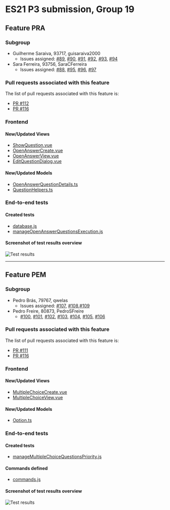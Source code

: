 # ES21 P3 submission, Group 19

## Feature PRA

### Subgroup

 - Guilherme Saraiva, 93717, guisaraiva2000
   + Issues assigned: [#89](https://github.com/tecnico-softeng/es21-g19/issues/89), [#90](https://github.com/tecnico-softeng/es21-g19/issues/90), [#91](https://github.com/tecnico-softeng/es21-g19/issues/91), [#92](https://github.com/tecnico-softeng/es21-g19/issues/92), [#93](https://github.com/tecnico-softeng/es21-g19/issues/93), [#94](https://github.com/tecnico-softeng/es21-g19/issues/94)
 - Sara Ferreira, 93756, SaraCFerreira
   + Issues assigned: [#88](https://github.com/tecnico-softeng/es21-g19/issues/88), [#95](https://github.com/tecnico-softeng/es21-g19/issues/95), [#96](https://github.com/tecnico-softeng/es21-g19/issues/96), [#97](https://github.com/tecnico-softeng/es21-g19/issues/97)

### Pull requests associated with this feature

The list of pull requests associated with this feature is:


 - [PR #112](https://github.com/tecnico-softeng/es21-g19/pull/112)
 - [PR #116](https://github.com/tecnico-softeng/es21-g19/pull/116)



### Frontend

#### New/Updated Views

 - [ShowQuestion.vue](https://github.com/tecnico-softeng/es21-g19/blob/pra/frontend/src/views/teacher/questions/ShowQuestion.vue)
 - [OpenAnswerCreate.vue](https://github.com/tecnico-softeng/es21-g19/blob/pra/frontend/src/components/open-answer/OpenAnswerCreate.vue)
 - [OpenAnswerView.vue](https://github.com/tecnico-softeng/es21-g19/blob/pra/frontend/src/components/open-answer/OpenAnswerView.vue)
 - [EditQuestionDialog.vue](https://github.com/tecnico-softeng/es21-g19/blob/pra/frontend/src/views/teacher/questions/EditQuestionDialog.vue)


#### New/Updated Models

 - [OpenAnswerQuestionDetails.ts](https://github.com/tecnico-softeng/es21-g19/blob/pra/frontend/src/models/management/questions/OpenAnswerQuestionDetails.ts)
 - [QuestionHelpers.ts](https://github.com/tecnico-softeng/es21-g19/blob/pra/frontend/src/services/QuestionHelpers.ts)


### End-to-end tests

#### Created tests

 - [database.js](https://github.com/tecnico-softeng/es21-g19/blob/pra/frontend/tests/e2e/support/database.js)
 - [manageOpenAnswerQuestionsExecution.js](https://github.com/tecnico-softeng/es21-g19/blob/pra/frontend/tests/e2e/specs/teacher/manageOpenAnswerQuestionsExecution.js)


#### Screenshot of test results overview

![Test results](https://cdn.discordapp.com/attachments/817081421336150050/835531036800057374/unknown.png)


---

## Feature PEM

### Subgroup

- Pedro Brás, 79767, qwelas
   + Issues assigned: [#107](https://github.com/tecnico-softeng/es21-g19/issues/107), [#108](https://github.com/tecnico-softeng/es21-g19/issues/108),[#109](https://github.com/tecnico-softeng/es21-g19/issues/109)
- Pedro Freire, 80873, PedroSFreire
   + [#100](https://github.com/tecnico-softeng/es21-g19/issues/100), [#101](https://github.com/tecnico-softeng/es21-g19/issues/101), [#102](https://github.com/tecnico-softeng/es21-g19/issues/102), [#103](https://github.com/tecnico-softeng/es21-g19/issues/103), [#104](https://github.com/tecnico-softeng/es21-g19/issues/104), [#105](https://github.com/tecnico-softeng/es21-g19/issues/105), [#106](https://github.com/tecnico-softeng/es21-g19/issues/106)

### Pull requests associated with this feature

The list of pull requests associated with this feature is:

- [PR #111](https://github.com/tecnico-softeng/es21-g19/pull/111)
- [PR #116](https://github.com/tecnico-softeng/es21-g19/pull/116)



### Frontend

#### New/Updated Views

- [MultipleChoiceCreate.vue](https://github.com/tecnico-softeng/es21-g19/blob/pem/frontend/src/components/multiple-choice/MultipleChoiceCreate.vue)
- [MultipleChoiceView.vue](https://github.com/tecnico-softeng/es21-g19/blob/pem/frontend/src/components/multiple-choice/MultipleChoiceView.vue)


#### New/Updated Models

- [Option.ts](https://github.com/tecnico-softeng/es21-g19/blob/pem/frontend/src/models/management/Option.ts)


### End-to-end tests

#### Created tests

- [manageMultipleChoiceQuestionsPriority.js](https://github.com/tecnico-softeng/es21-g19/blob/pem/frontend/tests/e2e/specs/teacher/manageMultipleChoiceQuestionsPriority.js)


#### Commands defined

- [commands.js](https://github.com/socialsoftware/quizzes-tutor/blob/master/frontend/tests/e2e/support/commands.js)

#### Screenshot of test results overview

![Test results](https://cdn.discordapp.com/attachments/817081421336150050/835922022986678322/unknown.png)
